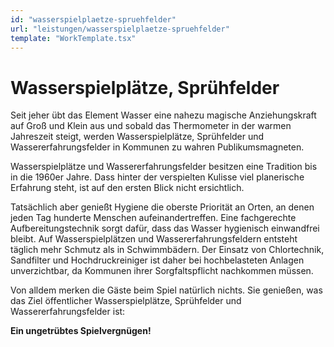 ```yaml
---
id: "wasserspielplaetze-spruehfelder"
url: "leistungen/wasserspielplaetze-spruehfelder"
template: "WorkTemplate.tsx"
---
```


# Wasserspielplätze, Sprühfelder

Seit jeher übt das Element Wasser eine nahezu magische Anziehungskraft auf Groß und Klein aus und sobald das Thermometer in der warmen Jahreszeit steigt, werden Wasserspielplätze, Sprühfelder und Wassererfahrungsfelder  in Kommunen zu wahren Publikumsmagneten.

Wasserspielplätze und Wassererfahrungsfelder besitzen eine Tradition bis in die 1960er Jahre. Dass hinter der verspielten Kulisse viel planerische Erfahrung steht, ist auf den ersten Blick nicht ersichtlich. 

Tatsächlich aber genießt Hygiene die oberste Priorität an Orten, an denen jeden Tag hunderte Menschen aufeinandertreffen.  Eine fachgerechte Aufbereitungstechnik sorgt dafür, dass das Wasser hygienisch einwandfrei bleibt. Auf Wasserspielplätzen und Wassererfahrungsfeldern entsteht täglich mehr Schmutz als in Schwimmbädern. Der Einsatz von Chlortechnik, Sandfilter und Hochdruckreiniger ist daher bei hochbelasteten Anlagen unverzichtbar, da Kommunen ihrer Sorgfaltspflicht nachkommen müssen. 

Von alldem merken die Gäste beim Spiel natürlich nichts. Sie genießen, was das Ziel öffentlicher Wasserspielplätze, Sprühfelder und Wassererfahrungsfelder ist: 

**Ein ungetrübtes Spielvergnügen!**